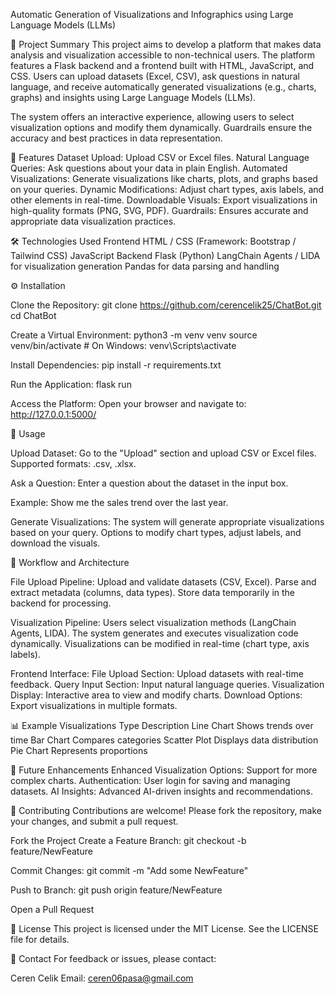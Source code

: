 Automatic Generation of Visualizations and Infographics using Large Language Models (LLMs)

📖 Project Summary
This project aims to develop a platform that makes data analysis and visualization accessible to non-technical users. The platform features a Flask backend and a frontend built with HTML, JavaScript, and CSS. Users can upload datasets (Excel, CSV), ask questions in natural language, and receive automatically generated visualizations (e.g., charts, graphs) and insights using Large Language Models (LLMs).

The system offers an interactive experience, allowing users to select visualization options and modify them dynamically. Guardrails ensure the accuracy and best practices in data representation.

🚀 Features
Dataset Upload: Upload CSV or Excel files.
Natural Language Queries: Ask questions about your data in plain English.
Automated Visualizations: Generate visualizations like charts, plots, and graphs based on your queries.
Dynamic Modifications: Adjust chart types, axis labels, and other elements in real-time.
Downloadable Visuals: Export visualizations in high-quality formats (PNG, SVG, PDF).
Guardrails: Ensures accurate and appropriate data visualization practices.

🛠️ Technologies Used
Frontend
HTML / CSS (Framework: Bootstrap / Tailwind CSS)
JavaScript
Backend
Flask (Python)
LangChain Agents / LIDA for visualization generation
Pandas for data parsing and handling

⚙️ Installation

Clone the Repository:
git clone https://github.com/cerencelik25/ChatBot.git
cd ChatBot

Create a Virtual Environment:
python3 -m venv venv
source venv/bin/activate   # On Windows: venv\Scripts\activate

Install Dependencies:
pip install -r requirements.txt

Run the Application:
flask run

Access the Platform: Open your browser and navigate to:
http://127.0.0.1:5000/

📝 Usage

Upload Dataset:
Go to the "Upload" section and upload CSV or Excel files.
Supported formats: .csv, .xlsx.

Ask a Question:
Enter a question about the dataset in the input box.

Example:
Show me the sales trend over the last year.

Generate Visualizations:
The system will generate appropriate visualizations based on your query.
Options to modify chart types, adjust labels, and download the visuals.

🔄 Workflow and Architecture

File Upload Pipeline:
Upload and validate datasets (CSV, Excel).
Parse and extract metadata (columns, data types).
Store data temporarily in the backend for processing.

Visualization Pipeline:
Users select visualization methods (LangChain Agents, LIDA).
The system generates and executes visualization code dynamically.
Visualizations can be modified in real-time (chart type, axis labels).

Frontend Interface:
File Upload Section: Upload datasets with real-time feedback.
Query Input Section: Input natural language queries.
Visualization Display: Interactive area to view and modify charts.
Download Options: Export visualizations in multiple formats.

📊 Example Visualizations
  Type	               Description
Line Chart	      Shows trends over time
Bar Chart	      Compares categories
Scatter Plot	   Displays data distribution
Pie Chart	      Represents proportions

🔧 Future Enhancements
Enhanced Visualization Options: Support for more complex charts.
Authentication: User login for saving and managing datasets.
AI Insights: Advanced AI-driven insights and recommendations.

🤝 Contributing
Contributions are welcome! Please fork the repository, make your changes, and submit a pull request.

Fork the Project
Create a Feature Branch:
git checkout -b feature/NewFeature

Commit Changes:
git commit -m "Add some NewFeature"

Push to Branch:
git push origin feature/NewFeature

Open a Pull Request

📄 License
This project is licensed under the MIT License. See the LICENSE file for details.

📧 Contact
For feedback or issues, please contact:

Ceren Celik
Email: ceren06pasa@gmail.com


